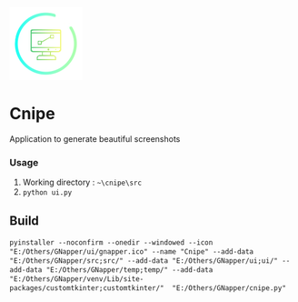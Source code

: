 ![](ui/gnapper.png)

# Cnipe

Application to generate beautiful screenshots

### Usage

1. Working directory : ``~\cnipe\src``
2. ``
   python ui.py
   ``

## Build

```
pyinstaller --noconfirm --onedir --windowed --icon "E:/Others/GNapper/ui/gnapper.ico" --name "Cnipe" --add-data "E:/Others/GNapper/src;src/" --add-data "E:/Others/GNapper/ui;ui/" --add-data "E:/Others/GNapper/temp;temp/" --add-data "E:/Others/GNapper/venv/Lib/site-packages/customtkinter;customtkinter/"  "E:/Others/GNapper/cnipe.py"
```
